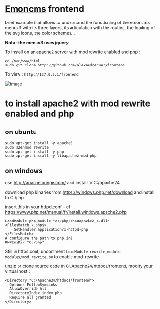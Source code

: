 # [Emoncms](http://github.com/emoncms/emoncms) frontend

brief example that allows to understand the functioning of the emoncms menuv3 with its three layers, its articulation with the routing, the loading of the svg icons, the color schemes...

**Nota : the menuv3 uses jquery**

To install on an apache2 server with mod rewrite enabled and php :
```
cd /var/www/html
sudo git clone http://github.com/alexandrecuer/frontend
```
To view : `http://127.0.0.1/frontend`

![image](https://user-images.githubusercontent.com/24553739/129034837-1428029f-2d3e-4b0d-9b7d-4b7a3c823f7b.png)

# to install apache2 with mod rewrite enabled and php 

## on ubuntu

```
sudo apt-get install -y apache2
sudo a2enmod rewrite
sudo apt-get install -y php
sudo apt-get install -y libapache2-mod-php
```
## on windows

use http://apachelounge.com/ and install to C:/apache24

download php binaries from https://windows.php.net/download and install to C:/php

insert this in your httpd.conf - cf https://www.php.net/manual/fr/install.windows.apache2.php

```
LoadModule php_module "c:/php/php8apache2_4.dll"
<FilesMatch \.php$>
    SetHandler application/x-httpd-php
</FilesMatch>
# configure the path to php.ini
PHPIniDir "C:/php"
```
Still in https.conf, uncomment `LoadModule rewrite_module modules/mod_rewrite.so` to enable mod-rewrite

unzip or clone source code in C:/Apache24/htdocs/frontend, modify your virtual host  :
```
<Directory "C:/Apache24/htdocs/frontend">
  Options FollowSymLinks
  AllowOverride All
  DirectoryIndex index.php
  Require all granted
</Directory>
```


